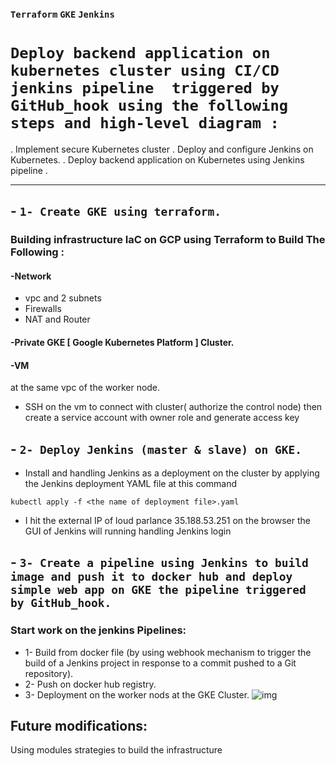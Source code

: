 ### `Terraform` `GKE` `Jenkins`
# `Deploy backend application on kubernetes cluster using CI/CD jenkins pipeline  triggered by GitHub_hook using the following steps and high-level diagram :`
. Implement secure Kubernetes cluster
. Deploy and configure Jenkins on Kubernetes.
. Deploy backend application on Kubernetes using Jenkins pipeline .
____________________________________________________________________________________________________________
## - `1- Create GKE using terraform.`
### Building infrastructure IaC on GCP using Terraform to Build The Following : 
#### -Network 
- vpc and 2 subnets  
- Firewalls 
- NAT  and Router
#### -Private GKE [ Google Kubernetes Platform ] Cluster. 
#### -VM
at the same vpc of the worker node.
 - SSH on the vm to connect with cluster( authorize the control node)
then create a service account with owner role and generate access key

## - `2- Deploy Jenkins (master & slave) on GKE.`
* Install and handling Jenkins as a deployment on the cluster by applying the Jenkins deployment YAML file
at this command
```
kubectl apply -f <the name of deployment file>.yaml
```
* I hit the external IP of loud parlance 35.188.53.251 on the browser the GUI of Jenkins will running
handling Jenkins login

## - `3- Create a pipeline using Jenkins to build image and push it to docker hub and deploy simple web app on GKE the pipeline triggered by GitHub_hook.`
### Start work on the jenkins Pipelines:
* 1- Build from docker file (by using webhook mechanism to trigger the build of a Jenkins project in response to a commit pushed to a Git repository).
* 2- Push on docker hub registry.
* 3- Deployment on the worker nods at the GKE Cluster.
![img](../website-final-project/PipelineStages.jpeg)

## Future modifications:
 Using modules strategies to build the infrastructure 



